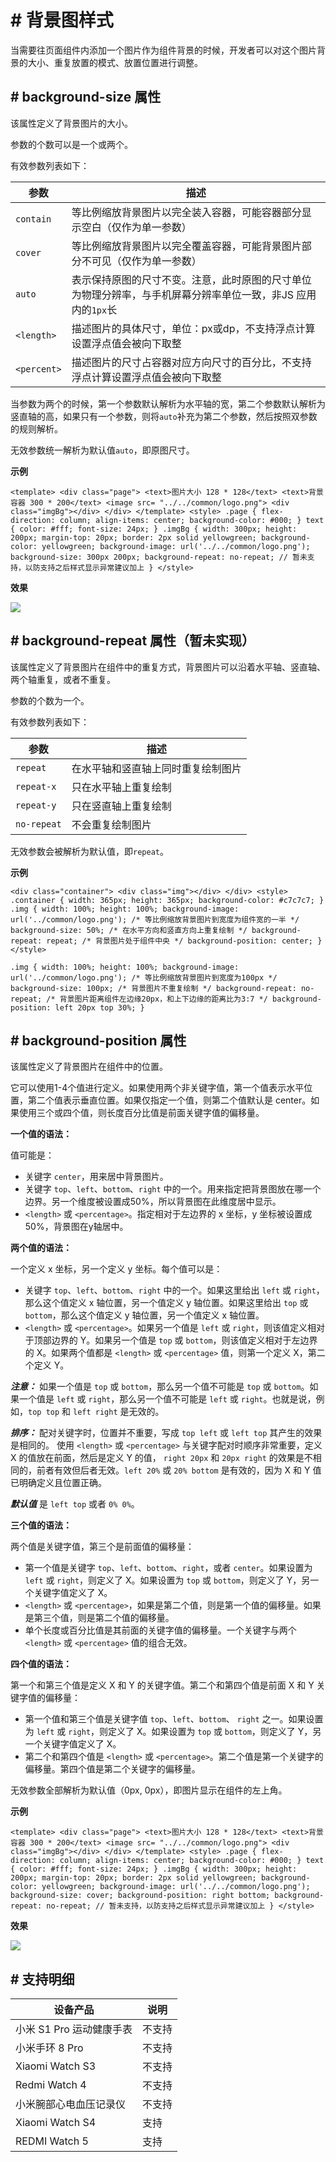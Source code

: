 <!-- 源地址: https://iot.mi.com/vela/quickapp/zh/components/general/background-img-styles.html -->

# # 背景图样式

当需要往页面组件内添加一个图片作为组件背景的时候，开发者可以对这个图片背景的大小、重复放置的模式、放置位置进行调整。

## # background-size 属性

该属性定义了背景图片的大小。

参数的个数可以是一个或两个。

有效参数列表如下：

参数 | 描述  
---|---  
`contain` | 等比例缩放背景图片以完全装入容器，可能容器部分显示空白（仅作为单一参数）  
`cover` | 等比例缩放背景图片以完全覆盖容器，可能背景图片部分不可见（仅作为单一参数）  
`auto` | 表示保持原图的尺寸不变。注意，此时原图的尺寸单位为物理分辨率，与手机屏幕分辨率单位一致，非JS 应用内的`1px`长  
`<length>` | 描述图片的具体尺寸，单位：px或dp，不支持浮点计算设置浮点值会被向下取整  
`<percent>` | 描述图片的尺寸占容器对应方向尺寸的百分比，不支持浮点计算设置浮点值会被向下取整  
  
当参数为两个的时候，第一个参数默认解析为水平轴的宽，第二个参数默认解析为竖直轴的高，如果只有一个参数，则将`auto`补充为第二个参数，然后按照双参数的规则解析。

无效参数统一解析为默认值`auto`，即原图尺寸。

**示例**

``` <template> <div class="page"> <text>图片大小 128 * 128</text> <text>背景容器 300 * 200</text> <image src= "../../common/logo.png"> <div class="imgBg"></div> </div> </template> <style> .page { flex-direction: column; align-items: center; background-color: #000; } text { color: #fff; font-size: 24px; } .imgBg { width: 300px; height: 200px; margin-top: 20px; border: 2px solid yellowgreen; background-color: yellowgreen; background-image: url('../../common/logo.png'); background-size: 300px 200px; background-repeat: no-repeat; // 暂未支持，以防支持之后样式显示异常建议加上 } </style> ```

**效果**

![](../../images/background-size.83a0d7ab.jpeg)

## # background-repeat 属性（暂未实现）

该属性定义了背景图片在组件中的重复方式，背景图片可以沿着水平轴、竖直轴、两个轴重复，或者不重复。

参数的个数为一个。

有效参数列表如下：

参数 | 描述  
---|---  
`repeat` | 在水平轴和竖直轴上同时重复绘制图片  
`repeat-x` | 只在水平轴上重复绘制  
`repeat-y` | 只在竖直轴上重复绘制  
`no-repeat` | 不会重复绘制图片  
  
无效参数会被解析为默认值，即`repeat`。

**示例**

``` <div class="container"> <div class="img"></div> </div> <style> .container { width: 365px; height: 365px; background-color: #c7c7c7; } .img { width: 100%; height: 100%; background-image: url('../common/logo.png'); /* 等比例缩放背景图片到宽度为组件宽的一半 */ background-size: 50%; /* 在水平方向和竖直方向上重复绘制 */ background-repeat: repeat; /* 背景图片处于组件中央 */ background-position: center; } </style> ```

``` .img { width: 100%; height: 100%; background-image: url('../common/logo.png'); /* 等比例缩放背景图片到宽度为100px */ background-size: 100px; /* 背景图片不重复绘制 */ background-repeat: no-repeat; /* 背景图片距离组件左边缘20px，和上下边缘的距离比为3:7 */ background-position: left 20px top 30%; } ```

## # background-position 属性

该属性定义了背景图片在组件中的位置。

它可以使用1-4个值进行定义。如果使用两个非关键字值，第一个值表示水平位置，第二个值表示垂直位置。如果仅指定一个值，则第二个值默认是 center。如果使用三个或四个值，则长度百分比值是前面关键字值的偏移量。

**一个值的语法：**

值可能是：

  * 关键字 `center`，用来居中背景图片。
  * 关键字 `top`、`left`、`bottom`、`right` 中的一个。用来指定把背景图放在哪一个边界。另一个维度被设置成50%，所以背景图在此维度居中显示。
  * `<length>` 或 `<percentage>`。指定相对于左边界的 x 坐标，y 坐标被设置成 50%，背景图在y轴居中。

**两个值的语法：**

一个定义 x 坐标，另一个定义 y 坐标。每个值可以是：

  * 关键字 `top`、`left`、`bottom`、`right` 中的一个。如果这里给出 `left` 或 `right`，那么这个值定义 x 轴位置，另一个值定义 y 轴位置。如果这里给出 `top` 或 `bottom`，那么这个值定义 y 轴位置，另一个值定义 x 轴位置。
  * `<length>` 或 `<percentage>`。如果另一个值是 `left` 或 `right`，则该值定义相对于顶部边界的 Y。如果另一个值是 `top` 或 `bottom`，则该值定义相对于左边界的 X。如果两个值都是 `<length>` 或 `<percentage>` 值，则第一个定义 X，第二个定义 Y。

_**注意：**_ 如果一个值是 `top` 或 `bottom`，那么另一个值不可能是 `top` 或 `bottom`。如果一个值是 `left` 或 `right`，那么另一个值不可能是 `left` 或 `right`。也就是说，例如，`top top` 和 `left right` 是无效的。

_**排序：**_ 配对关键字时，位置并不重要，写成 `top left` 或 `left top` 其产生的效果是相同的。 使用 `<length>` 或 `<percentage>` 与关键字配对时顺序非常重要，定义 X 的值放在前面，然后是定义 Y 的值， `right 20px` 和 `20px right` 的效果是不相同的，前者有效但后者无效。`left 20%` 或 `20% bottom` 是有效的，因为 X 和 Y 值已明确定义且位置正确。

_**默认值**_ 是 `left top` 或者 `0% 0%`。

**三个值的语法：**

两个值是关键字值，第三个是前面值的偏移量：

  * 第一个值是关键字 `top`、`left`、`bottom`、`right`，或者 `center`。如果设置为 `left` 或 `right`，则定义了 X。如果设置为 `top` 或 `bottom`，则定义了 Y，另一个关键字值定义了 X。
  * `<length>` 或 `<percentage>`，如果是第二个值，则是第一个值的偏移量。如果是第三个值，则是第二个值的偏移量。
  * 单个长度或百分比值是其前面的关键字值的偏移量。一个关键字与两个 `<length>` 或 `<percentage>` 值的组合无效。

**四个值的语法：**

第一个和第三个值是定义 X 和 Y 的关键字值。第二个和第四个值是前面 X 和 Y 关键字值的偏移量：

  * 第一个值和第三个值是关键字值 `top`、`left`、`bottom`、 `right` 之一。如果设置为 `left` 或 `right`，则定义了 X。如果设置为 `top` 或 `bottom`，则定义了 Y，另一个关键字值定义了 X。
  * 第二个和第四个值是 `<length>` 或 `<percentage>`。第二个值是第一个关键字的偏移量。第四个值是第二个关键字的偏移量。

无效参数全部解析为默认值（0px, 0px），即图片显示在组件的左上角。

**示例**

``` <template> <div class="page"> <text>图片大小 128 * 128</text> <text>背景容器 300 * 200</text> <image src= "../../common/logo.png"> <div class="imgBg"></div> </div> </template> <style> .page { flex-direction: column; align-items: center; background-color: #000; } text { color: #fff; font-size: 24px; } .imgBg { width: 300px; height: 200px; margin-top: 20px; border: 2px solid yellowgreen; background-color: yellowgreen; background-image: url('../../common/logo.png'); background-size: cover; background-position: right bottom; background-repeat: no-repeat; // 暂未支持，以防支持之后样式显示异常建议加上 } </style> ```

**效果**

![](../../images/background-position.195a1e2b.jpeg)

## # 支持明细

设备产品 | 说明  
---|---  
小米 S1 Pro 运动健康手表 | 不支持  
小米手环 8 Pro | 不支持  
Xiaomi Watch S3 | 不支持  
Redmi Watch 4 | 不支持  
小米腕部心电血压记录仪 | 不支持  
Xiaomi Watch S4 | 支持  
REDMI Watch 5 | 支持
